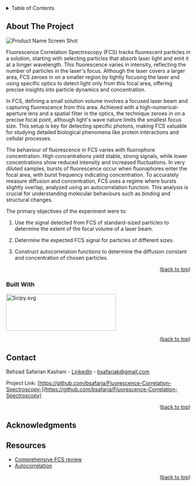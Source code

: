 
<!-- TABLE OF CONTENTS -->
<details>
  <summary>Table of Contents</summary>
  <ol>
    <li>
      <a href="#about-the-project">About The Project</a>
      <ul>
        <li><a href="#built-with">Built With</a></li>
      </ul>
    </li>
    <li><a href="#contact">Contact</a></li>
    <li><a href="#acknowledgments">Acknowledgments</a></li>
    <li><a href="#resources">Resources</a></li>
  </ol>
</details>



<!-- ABOUT THE PROJECT -->
## About The Project

![Product Name Screen Shot][product-screenshot]

Fluorescence Correlation Spectroscopy (FCS) tracks fluorescent particles in a solution, starting with selecting particles that absorb laser light and emit it at a longer wavelength. This fluorescence varies in intensity, reflecting the number of particles in the laser's focus. Although the laser covers a larger area, FCS zeroes in on a smaller region by tightly focusing the laser and using specific optics to detect light only from this focal area, offering precise insights into particle dynamics and concentration.

In FCS, defining a small solution volume involves a focused laser beam and capturing fluorescence from this area. Achieved with a high-numerical-aperture lens and a spatial filter in the optics, the technique zeroes in on a precise focal point, although light's wave nature limits the smallest focus size. This setup is key for detecting specific photons, making FCS valuable for studying detailed biological phenomena like protein interactions and cellular processes.

The behaviour of fluorescence in FCS varies with fluorophore concentration. High concentrations yield stable, strong signals, while lower concentrations show reduced intensity and increased fluctuations. In very diluted samples, bursts of fluorescence occur when fluorophores enter the focal area, with burst frequency indicating concentration. To accurately measure diffusion and concentration, FCS uses a regime where bursts slightly overlap, analyzed using an autocorrelation function. This analysis is crucial for understanding molecular behaviours such as binding and structural changes.

The primary objectives of the experiment were to:

1. Use the signal detected from FCS of standard-sized particles to determine the extent of the
focal volume of a laser beam.

2. Determine the expected FCS signal for particles of different sizes.

3. Construct autocorrelation functions to determine the diffusion constant and concentration of chosen particles.

<p align="right">(<a href="#readme-top">back to top</a>)</p>



### Built With

[<img src="https://scipy.org/images/logo.svg" alt="Scipy.svg" width="300" height="100">][Scipy-url]

<p align="right">(<a href="#readme-top">back to top</a>)</p>

<!-- CONTACT -->
## Contact

Behzad Safarian Kashani - [LinkedIn](https://www.linkedin.com/in/bsk00/) - bsafariak@gmail.com

Project Link: [https://github.com/bsafaria/Fluorescence-Correlation-Spectroscopy-](https://github.com/bsafaria/Fluorescence-Correlation-Spectroscopy)

<p align="right">(<a href="#readme-top">back to top</a>)</p>



<!-- ACKNOWLEDGMENTS -->
## Acknowledgments


## Resources

* [Comprehensive FCS review](https://www.frontiersin.org/articles/10.3389/fphy.2021.644450/full)
* [Autocorrelation](https://www.sciencedirect.com/topics/mathematics/autocorrelation-function)

<p align="right">(<a href="#readme-top">back to top</a>)</p>

<!-- MARKDOWN LINKS & IMAGES -->
<!-- https://www.markdownguide.org/basic-syntax/#reference-style-links -->
[product-screenshot]: https://github.com/bsafaria/Fluorescence-Correlation-Spectroscopy/blob/main/Laser%20Setup.jpg?raw=true
[Scipy.svg]: https://scipy.org/images/logo.svg
[Scipy-url]: https://scipy.org/
